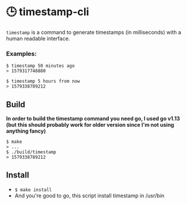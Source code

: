 # 🕒 timestamp-cli

`timestamp` is a command to generate timestamps (in milliseconds) with a human readable interface.

### Examples:
```
$ timestamp 50 minutes ago
> 1579317748880
```
```
$ timestamp 5 hours from now
> 1579338789212
```

## Build
**In order to build the timestamp command you need go, I used go v1.13 (but this should probably work for older version since I'm not using anything fancy)**

```
$ make
> ...
$ ./build/timestamp
> 1579338789212
```

## Install

* `$ make install`
* And you're good to go, this script install timestamp in /usr/bin
